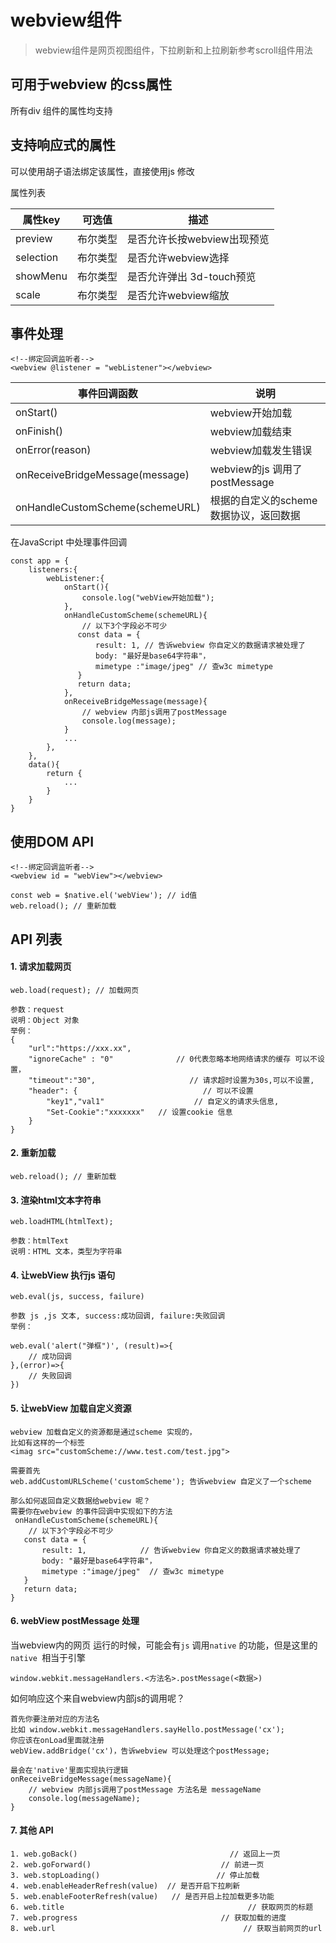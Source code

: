 # webview组件

> webview组件是网页视图组件，下拉刷新和上拉刷新参考scroll组件用法


## 可用于webview 的css属性

所有div 组件的属性均支持

## 支持响应式的属性
可以使用胡子语法绑定该属性，直接使用js 修改

属性列表

| 属性key | 可选值 | 描述 |
| --- | --- | --- |
| preview| 布尔类型| 是否允许长按webview出现预览|
| selection| 布尔类型| 是否允许webview选择|
| showMenu| 布尔类型| 是否允许弹出 3d-touch预览|
| scale| 布尔类型| 是否允许webview缩放|


## 事件处理

```
<!--绑定回调监听者-->
<webview @listener = "webListener"></webview>
```

| 事件回调函数 | 说明 |
| --- | --- |
| onStart()   | webview开始加载 |
| onFinish()   | webview加载结束 |
| onError(reason)   | webview加载发生错误 |
| onReceiveBridgeMessage(message)| webview的js 调用了postMessage |
| onHandleCustomScheme(schemeURL)| 根据的自定义的scheme数据协议，返回数据 |

在JavaScript 中处理事件回调

```
const app = {
    listeners:{
        webListener:{
            onStart(){
                console.log("webView开始加载");
            },
            onHandleCustomScheme(schemeURL){
                // 以下3个字段必不可少
               const data = {
                   result: 1, // 告诉webview 你自定义的数据请求被处理了
                   body: "最好是base64字符串"，
                   mimetype :"image/jpeg" // 查w3c mimetype
               }
               return data;
            },
            onReceiveBridgeMessage(message){
                // webview 内部js调用了postMessage
                console.log(message);
            }
            ...
        },
    },
    data(){
        return {
            ...
        }
    }
}
```

## 使用DOM API

```
<!--绑定回调监听者-->
<webview id = "webView"></webview>
```

```
const web = $native.el('webView'); // id值
web.reload(); // 重新加载
```

## API 列表

#### 1. 请求加载网页

```
web.load(request); // 加载网页

参数：request  
说明：Object 对象
举例：
{
    "url":"https://xxx.xx",
    "ignoreCache" : "0"              // 0代表忽略本地网络请求的缓存 可以不设置，
    "timeout":"30",                     // 请求超时设置为30s,可以不设置,
    "header": {                            // 可以不设置
        "key1","val1"                    // 自定义的请求头信息,
        "Set-Cookie":"xxxxxxx"   // 设置cookie 信息
    }
}
```
#### 2. 重新加载

```
web.reload(); // 重新加载
```

#### 3. 渲染html文本字符串

```
web.loadHTML(htmlText);  

参数：htmlText  
说明：HTML 文本，类型为字符串
```

#### 4. 让webView 执行js 语句

```
web.eval(js, success, failure)

参数 js ,js 文本, success:成功回调, failure:失败回调
举例：

web.eval('alert("弹框")', (result)=>{
    // 成功回调
},(error)=>{
    // 失败回调
})

```

#### 5. 让webView 加载自定义资源

```
webview 加载自定义的资源都是通过scheme 实现的，
比如有这样的一个标签
<imag src="customScheme://www.test.com/test.jpg">

需要首先
web.addCustomURLScheme('customScheme'); 告诉webview 自定义了一个scheme

那么如何返回自定义数据给webview 呢？
需要你在webview 的事件回调中实现如下的方法
 onHandleCustomScheme(schemeURL){
    // 以下3个字段必不可少
   const data = {
       result: 1,            // 告诉webview 你自定义的数据请求被处理了
       body: "最好是base64字符串"，
       mimetype :"image/jpeg"  // 查w3c mimetype
   }
   return data;
}

```
#### 6. webView postMessage 处理

当webview内的网页 运行的时候，可能会有`js` 调用`native` 的功能，但是这里的`native `相当于引擎

```
window.webkit.messageHandlers.<方法名>.postMessage(<数据>)
```

如何响应这个来自webview内部js的调用呢？

```
首先你要注册对应的方法名
比如 window.webkit.messageHandlers.sayHello.postMessage('cx');
你应该在onLoad里面就注册
webView.addBridge('cx')，告诉webview 可以处理这个postMessage;

最会在'native'里面实现执行逻辑
onReceiveBridgeMessage(messageName){
    // webview 内部js调用了postMessage 方法名是 messageName
    console.log(messageName);
}
```

#### 7. 其他 API

```   
1. web.goBack()                                  // 返回上一页
2. web.goForward()                             // 前进一页
3. web.stopLoading()                          // 停止加载
4. web.enableHeaderRefresh(value)  // 是否开启下拉刷新
5. web.enableFooterRefresh(value)   // 是否开启上拉加载更多功能
6. web.title                                         // 获取网页的标题
7. web.progress                                // 获取加载的进度
8. web.url                                          // 获取当前网页的url
```






